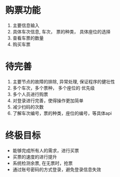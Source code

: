 # 购票功能

1. 主要信息输入
2. 具体车次信息, 车次， 票的种类， 具体座位的选择
3. 查看车票的数量 
4. 购买车票

# 待完善

1. 主要节点的故障的排除, 异常处理, 保证程序的健壮性
2. 多个车次，多个票种， 多个座位的 优先级
3. 多个人员进行购票
4. 对登录进行完善，使得操作更加简单
5. 减少扫码的次数
6. 了解车次编号，票的种类，座位的编号，等具体api

# 终极目标

- 能够完成所有人的需求，进行买票
- 买票的速度的进行提升
- 系统检测余票, 在无票时，抢票
- 通过账号密码的方式登录，避免登录信息失效
